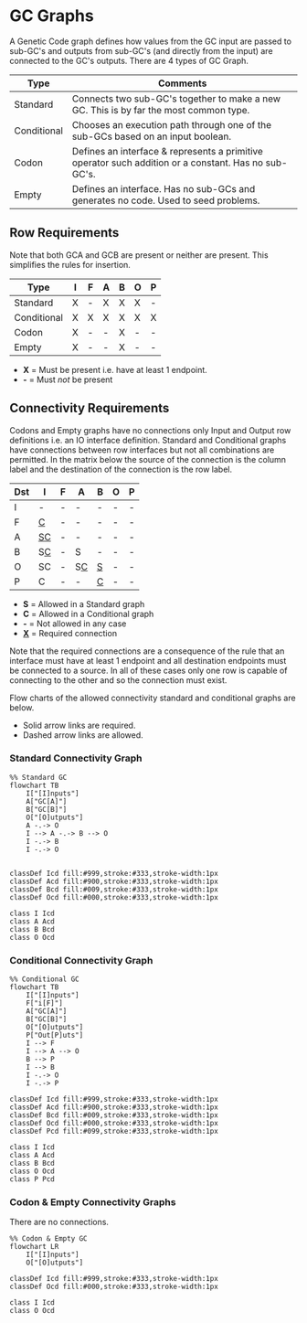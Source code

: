 # GC Graphs

A Genetic Code graph defines how values from the GC input are passed to sub-GC's and outputs from sub-GC's
(and directly from the input) are connected to the GC's outputs. There are 4 types of GC Graph.

| Type | Comments |
|------|------------|
| Standard | Connects two sub-GC's together to make a new GC. This is by far the most common type.|
| Conditional | Chooses an execution path through one of the sub-GCs based on an input boolean. |
| Codon | Defines an interface & represents a primitive operator such addition or a constant. Has no sub-GC's. |
| Empty | Defines an interface. Has no sub-GCs and generates no code. Used to seed problems. |

## Row Requirements

Note that both GCA and GCB are present or neither are present. This simplifies the rules for insertion.

| Type | I | F | A | B | O | P |
|------|---|---| ---|---|---|---|
| Standard | X | - | X | X | X | - |
| Conditional | X | X | X | X | X | X |
| Codon | X | - | - | X | - | - |
| Empty | X | - | - | X | - | - |

- **X** = Must be present i.e. have at least 1 endpoint.
- **-** = Must _not_ be present

## Connectivity Requirements

Codons and Empty graphs have no connections only Input and Output row definitions i.e. an IO interface definition. Standard and Conditional graphs have connections between row interfaces but not all combinations are permitted. In the matrix below the source of the connection is the column label and the destination of the connection is the row label.

| Dst | I | F | A | B | O | P |
|------|---|---|---|---|---|---|
|  I  | - | - | - | - | - | - |
| F | <u>C</u> | - | - | - | - | - |
|  A  | <u>SC</u> | - |  - | - | - | - |
|  B  | S<u>C</u> | - | S | - | - | - |
|  O  | SC | - | S<u>C</u> | <u>S</u> | - | - |
|  P  | C | - | - | <u>C</u> | - | - |

- **S** = Allowed in a Standard graph
- **C** = Allowed in a Conditional graph
- **-** = Not allowed in any case
- **<u>X</u>** = Required connection

Note that the required connections are a consequence of the rule that an interface must have at least 1 endpoint and all destination endpoints must be connected to a source. In all of these cases only one row is capable of connecting to the other and so the connection must exist.

Flow charts of the allowed connectivity standard and conditional graphs are below.

- Solid arrow links are required.
- Dashed arrow links are allowed.

### Standard Connectivity Graph

```mermaid
%% Standard GC
flowchart TB
    I["[I]nputs"]
    A["GC[A]"]
    B["GC[B]"]
    O["[O]utputs"]
    A -.-> O
    I --> A -.-> B --> O
    I -.-> B
    I -.-> O
    
    
classDef Icd fill:#999,stroke:#333,stroke-width:1px
classDef Acd fill:#900,stroke:#333,stroke-width:1px
classDef Bcd fill:#009,stroke:#333,stroke-width:1px
classDef Ocd fill:#000,stroke:#333,stroke-width:1px

class I Icd
class A Acd
class B Bcd
class O Ocd
```

### Conditional Connectivity Graph

```mermaid
%% Conditional GC
flowchart TB
    I["[I]nputs"]
    F["i[F]"]
    A["GC[A]"]
    B["GC[B]"]
    O["[O]utputs"]
    P["Out[P]uts"]
    I --> F
    I --> A --> O
    B --> P
    I --> B
    I -.-> O
    I -.-> P
    
classDef Icd fill:#999,stroke:#333,stroke-width:1px
classDef Acd fill:#900,stroke:#333,stroke-width:1px
classDef Bcd fill:#009,stroke:#333,stroke-width:1px
classDef Ocd fill:#000,stroke:#333,stroke-width:1px
classDef Pcd fill:#099,stroke:#333,stroke-width:1px

class I Icd
class A Acd
class B Bcd
class O Ocd
class P Pcd
```

### Codon & Empty Connectivity Graphs

There are no connections.

```mermaid
%% Codon & Empty GC
flowchart LR
    I["[I]nputs"]
    O["[O]utputs"]
    
classDef Icd fill:#999,stroke:#333,stroke-width:1px
classDef Ocd fill:#000,stroke:#333,stroke-width:1px

class I Icd
class O Ocd
```

